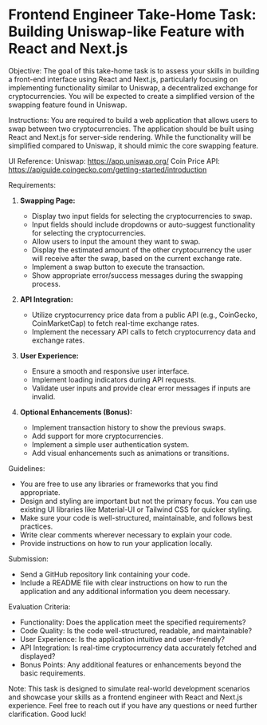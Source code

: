 # Frontend Engineer Take-Home Task: Building Uniswap-like Feature with React and Next.js

Objective:
The goal of this take-home task is to assess your skills in building a front-end interface using React and Next.js, particularly focusing on implementing functionality similar to Uniswap, a decentralized exchange for cryptocurrencies. You will be expected to create a simplified version of the swapping feature found in Uniswap.

Instructions:
You are required to build a web application that allows users to swap between two cryptocurrencies. The application should be built using React and Next.js for server-side rendering. While the functionality will be simplified compared to Uniswap, it should mimic the core swapping feature.

UI Reference:
Uniswap: https://app.uniswap.org/
Coin Price API: https://apiguide.coingecko.com/getting-started/introduction

Requirements:

1. **Swapping Page:**
   - Display two input fields for selecting the cryptocurrencies to swap.
   - Input fields should include dropdowns or auto-suggest functionality for selecting the cryptocurrencies.
   - Allow users to input the amount they want to swap.
   - Display the estimated amount of the other cryptocurrency the user will receive after the swap, based on the current exchange rate.
   - Implement a swap button to execute the transaction.
   - Show appropriate error/success messages during the swapping process.

2. **API Integration:**
   - Utilize cryptocurrency price data from a public API (e.g., CoinGecko, CoinMarketCap) to fetch real-time exchange rates.
   - Implement the necessary API calls to fetch cryptocurrency data and exchange rates.

3. **User Experience:**
   - Ensure a smooth and responsive user interface.
   - Implement loading indicators during API requests.
   - Validate user inputs and provide clear error messages if inputs are invalid.

4. **Optional Enhancements (Bonus):**
   - Implement transaction history to show the previous swaps.
   - Add support for more cryptocurrencies.
   - Implement a simple user authentication system.
   - Add visual enhancements such as animations or transitions.

Guidelines:
- You are free to use any libraries or frameworks that you find appropriate.
- Design and styling are important but not the primary focus. You can use existing UI libraries like Material-UI or Tailwind CSS for quicker styling.
- Make sure your code is well-structured, maintainable, and follows best practices.
- Write clear comments wherever necessary to explain your code.
- Provide instructions on how to run your application locally.

Submission:
- Send a GitHub repository link containing your code.
- Include a README file with clear instructions on how to run the application and any additional information you deem necessary.

Evaluation Criteria:
- Functionality: Does the application meet the specified requirements?
- Code Quality: Is the code well-structured, readable, and maintainable?
- User Experience: Is the application intuitive and user-friendly?
- API Integration: Is real-time cryptocurrency data accurately fetched and displayed?
- Bonus Points: Any additional features or enhancements beyond the basic requirements.

Note: This task is designed to simulate real-world development scenarios and showcase your skills as a frontend engineer with React and Next.js experience. Feel free to reach out if you have any questions or need further clarification. Good luck!

